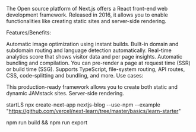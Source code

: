 The Open source platform of Next.js offers a React front-end web development framework. Released in 2016, it allows you to enable functionalities like creating static sites and server-side rendering.


Features/Benefits:

Automatic image optimization using instant builds.
Built-in domain and subdomain routing and language detection automatically.
Real-time analytics score that shows visitor data and per page insights.
Automatic bundling and compilation.
You can pre-render a page at request time (SSR) or build time (SSG).
Supports TypeScript, file-system routing, API routes, CSS, code-splitting and bundling, and more.
Use cases:

This production-ready framework allows you to create both static and dynamic JAMstack sites.
Server-side rendering.


startLS
npx create-next-app nextjs-blog --use-npm --example "https://github.com/vercel/next-learn/tree/master/basics/learn-starter"




npm run build && npm run export